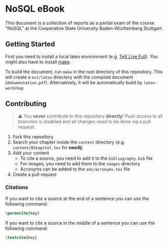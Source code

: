 # NoSQL eBook

This document is a collection of reports as a partial exam of the course "NoSQL" at the Cooperative State University Baden-Württemberg Stuttgart.

## Getting Started

First you need to install a local latex environment (e.g. [TeX Live Full](https://www.tug.org/texlive/)). You might also have to install [make](https://www.gnu.org/software/make/).

To build the document, run `make` in the root directory of this repository. This will create a `out/latex` directory with the compiled document (`dokumentation.pdf`). Alternatively, it will be automatically build by `latex-workshop`.

## Contributing

> :warning: You **never** contribute to this repository **directly**! Push access to all branches is disabled and all changes need to be done via a pull request.

1. Fork this repository
2. Search your chapter inside the `content` directory (e.g. `content/05kapitel.tex` for **neo4j**)
3. Add your content
   - To cite a source, you need to add it to the `bibliography.bib` file
   - For images, you need to add them to the `images` directory
   - Acronyms can be added to the `ads/acronyms.tex` file
4. Create a pull request

### Citations

If you want to cite a source at the end of a sentence you can use the following command:

```latex
\parencite{key}
```

If you want to cite a source in the middle of a sentence you can use the following command:

```latex
\textcite{key}
```
